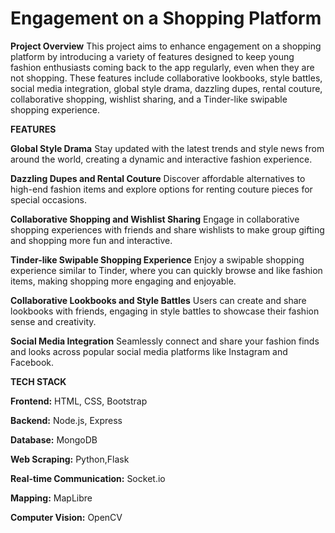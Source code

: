 # Engagement on a Shopping Platform

**Project Overview**
This project aims to enhance engagement on a shopping platform by introducing a variety of features designed to keep young fashion enthusiasts coming back to the app regularly, even when they are not shopping. These features include collaborative lookbooks, style battles, social media integration, global style drama, dazzling dupes, rental couture, collaborative shopping, wishlist sharing, and a Tinder-like swipable shopping experience.

**FEATURES**


**Global Style Drama**
Stay updated with the latest trends and style news from around the world, creating a dynamic and interactive fashion experience.

**Dazzling Dupes and Rental Couture**
Discover affordable alternatives to high-end fashion items and explore options for renting couture pieces for special occasions.

**Collaborative Shopping and Wishlist Sharing**
Engage in collaborative shopping experiences with friends and share wishlists to make group gifting and shopping more fun and interactive.

**Tinder-like Swipable Shopping Experience**
Enjoy a swipable shopping experience similar to Tinder, where you can quickly browse and like fashion items, making shopping more engaging and enjoyable.

**Collaborative Lookbooks and Style Battles**
Users can create and share lookbooks with friends, engaging in style battles to showcase their fashion sense and creativity.

**Social Media Integration**
Seamlessly connect and share your fashion finds and looks across popular social media platforms like Instagram and Facebook.

**TECH STACK**

**Frontend:** HTML, CSS, Bootstrap

**Backend:** Node.js, Express

**Database:** MongoDB

**Web Scraping:** Python,Flask

**Real-time Communication:** Socket.io

**Mapping:** MapLibre

**Computer Vision:** OpenCV


